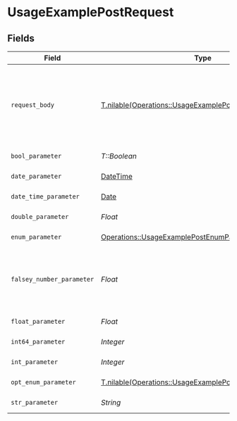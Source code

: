 # UsageExamplePostRequest


## Fields

| Field                                                                                                                  | Type                                                                                                                   | Required                                                                                                               | Description                                                                                                            | Example                                                                                                                |
| ---------------------------------------------------------------------------------------------------------------------- | ---------------------------------------------------------------------------------------------------------------------- | ---------------------------------------------------------------------------------------------------------------------- | ---------------------------------------------------------------------------------------------------------------------- | ---------------------------------------------------------------------------------------------------------------------- |
| `request_body`                                                                                                         | [T.nilable(Operations::UsageExamplePostRequestBody)](../../models/operations/usageexamplepostrequestbody.md)           | :heavy_minus_sign:                                                                                                     | A request body that contains fields with different formats for testing example generation                              |                                                                                                                        |
| `bool_parameter`                                                                                                       | *T::Boolean*                                                                                                           | :heavy_check_mark:                                                                                                     | A boolean parameter                                                                                                    | false                                                                                                                  |
| `date_parameter`                                                                                                       | [DateTime](https://ruby-doc.org/stdlib-2.6.1/libdoc/date/rdoc/DateTime.html)                                           | :heavy_check_mark:                                                                                                     | A date parameter                                                                                                       | 2020-01-01                                                                                                             |
| `date_time_parameter`                                                                                                  | [Date](https://ruby-doc.org/stdlib-2.6.1/libdoc/date/rdoc/Date.html)                                                   | :heavy_check_mark:                                                                                                     | A date time parameter                                                                                                  | 2020-01-01T00:00:00Z                                                                                                   |
| `double_parameter`                                                                                                     | *Float*                                                                                                                | :heavy_check_mark:                                                                                                     | A double parameter                                                                                                     | 2.2222222                                                                                                              |
| `enum_parameter`                                                                                                       | [Operations::UsageExamplePostEnumParameter](../../models/operations/usageexamplepostenumparameter.md)                  | :heavy_check_mark:                                                                                                     | An enum parameter                                                                                                      | value3                                                                                                                 |
| `falsey_number_parameter`                                                                                              | *Float*                                                                                                                | :heavy_check_mark:                                                                                                     | A number parameter that contains a falsey example value                                                                | 0                                                                                                                      |
| `float_parameter`                                                                                                      | *Float*                                                                                                                | :heavy_check_mark:                                                                                                     | A float parameter                                                                                                      | 1.1                                                                                                                    |
| `int64_parameter`                                                                                                      | *Integer*                                                                                                              | :heavy_check_mark:                                                                                                     | An int64 parameter                                                                                                     | 111111                                                                                                                 |
| `int_parameter`                                                                                                        | *Integer*                                                                                                              | :heavy_check_mark:                                                                                                     | An integer parameter                                                                                                   | 1                                                                                                                      |
| `opt_enum_parameter`                                                                                                   | [T.nilable(Operations::UsageExamplePostOptEnumParameter)](../../models/operations/usageexamplepostoptenumparameter.md) | :heavy_minus_sign:                                                                                                     | An enum parameter                                                                                                      | value3                                                                                                                 |
| `str_parameter`                                                                                                        | *String*                                                                                                               | :heavy_check_mark:                                                                                                     | A string parameter                                                                                                     | example 1                                                                                                              |